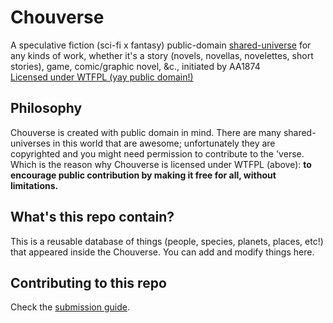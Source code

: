 # Chouverse

A speculative fiction (sci-fi x fantasy) public-domain [shared-universe](https://tvtropes.org/pmwiki/pmwiki.php/Main/SharedUniverse) for any kinds of work, whether it's a story (novels, novellas, novelettes, short stories), game, comic/graphic novel, &c., initiated by AA1874<br>
[Licensed under WTFPL (yay public domain!)](LICENSE)

## Philosophy

Chouverse is created with public domain in mind. There are many shared-universes in this world that are awesome; unfortunately they are copyrighted and you might need permission to contribute to the 'verse. Which is the reason why Chouverse is licensed under WTFPL (above): **to encourage public contribution by making it free for all, without limitations.**

## What's this repo contain?

This is a reusable database of things (people, species, planets, places, etc!) that appeared inside the Chouverse. You can add and modify things here.

## Contributing to this repo
Check the [submission guide](/wiki/Submitting).